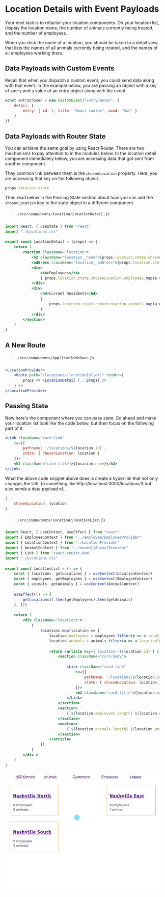 # Location Details with Event Payloads

Your next task is to refactor your location components. On your location list, display the location name, the number of animals currently being treated, and the number of employees.

When you click the name of a location, you should be taken to a detail view that lists the names of all animals currently being treated, and the names of all employees working there.

## Data Payloads with Custom Events

Recall that when you dispatch a custom event, you could send data along with that event. In the example below, you are passing an object with a key of `entry` and a value of an entry object along with the event.

```js
const entryChosen = new CustomEvent("entryChosen", {
    detail: {
        entry: { id: 1, title: "React routes", mood: "Sad" }
    }
})
```

## Data Payloads with Router State

You can achieve the same goal by using React Router. There are two mechanisms to pay attention to in the modules below. In the location detail component immediately below, you are accessing data that got sent from another component.

They common link between them is the `chosenLocation` property. Here, you are accessing that key on the following object.

```js
props.location.state
```

Then read below in the Passing State section about how you can add the `chosenLocation` key to the state object in a different component.

> ##### `/src/components/location/LocationDetail.js`

```jsx
import React, { useState } from "react"
import "./Locations.css"

export const LocationDetail = (props) => {
    return (
        <section className="location">
            <h2 className="location__name">{props.location.state.chosenLocation.name}</h2>
            <address className="location__address">{props.location.state.chosenLocation.address}</address>
            <div>
                <h4>Employees</h4>
                { props.location.state.chosenLocation.employees.map(e => e.name).join(", ") }
            </div>
            <div>
                <h4>Current Residents</h4>
                {
                    props.location.state.chosenLocation.animals.map(a => a.name).join(", ")
                }
            </div>
        </section>
    )
}
```

## A New Route

> ##### `/src/components/ApplicationViews.js`

```jsx
<LocationProvider>
    <Route path="/locations/:locationId(\d+)" render={
        props => <LocationDetail {...props} />
    } />
</LocationProvider>
```

## Passing State

Now here's the component where you can pass state. Go ahead and make your location list look like the code below, but then focus on the following part of it.

```jsx
<Link className="card-link"
    to={{
        pathname: `/locations/${location.id}`,
        state: { chosenLocation: location }
    }}>
    <h2 className="card-title">{location.name}</h2>
</Link>
```

What the above code snippet above does is create a hyperlink that not only changes the URL to something like http://localhost:3000/locations/3 but also sends a data payload of...

```js
{
    chosenLocation: location
}
```

> ##### `/src/components/location/LocationList.js`

```jsx
import React, { useContext, useEffect } from "react"
import { EmployeeContext } from "../employee/EmployeeProvider"
import { LocationContext } from "./LocationProvider"
import { AnimalContext } from "../animal/AnimalProvider"
import { Link } from "react-router-dom"
import "./Locations.css"

export const LocationList = () => {
    const { locations, getLocations } = useContext(LocationContext)
    const { employees, getEmployees } = useContext(EmployeeContext)
    const { animals, getAnimals } = useContext(AnimalContext)

    useEffect(() => {
        getLocations().then(getEmployees).then(getAnimals)
    }, [])

    return (
        <div className="locations">
            {
                locations.map(location => {
                    location.employees = employees.filter(e => e.locationId === location.id)
                    location.animals = animals.filter(a => a.locationId === location.id)

                    return <article key={`location--${location.id}`} className="card location" style={{ width: `18rem` }}>
                        <section className="card-body">

                            <Link className="card-link"
                                to={{
                                    pathname: `/locations/${location.id}`,
                                    state: { chosenLocation: location }
                                }}>
                                <h2 className="card-title">{location.name}</h2>
                            </Link>
                        </section>
                        <section>
                            {`${location.employees.length} ${location.employees.length === 1 ? "employee" : "employees"}`}
                        </section>
                        <section>
                            {`${location.animals.length} ${location.animals.length === 1 ? "animal" : "animals"}`}
                        </section>
                    </article>
                })
            }
        </div >
    )
}
```


![animation of location list and location details](./images/location-details.gif)